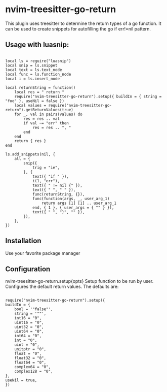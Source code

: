 # nvim-treesitter-go-return
This plugin uses treesitter to determine the return types of a go function.
It can be used to create snippets for autofilling the go if err!=nil pattern.

## Usage with luasnip:


```

local ls = require("luasnip")
local snip = ls.snippet
local text = ls.text_node
local func = ls.function_node
local i = ls.insert_node

local returnString = function()
	local res = " return "
	require("nvim-treesitter-go-return").setup({ buildIn = { string = "foo" }, useNil = false })
	local values = require("nvim-treesitter-go-return").getReturnValues(true)
	for _, val in pairs(values) do
		res = res .. val
		if val ~= "err" then
			res = res .. ", "
		end
	end
	return { res }
end

ls.add_snippets(nil, {
	all = {
		snip({
			trig = "ie",
		}, {
			text({ "if " }),
			i(1, "err"),
			text({ " != nil {" }),
			text({ " ", " " }),
			func(returnString, {}),
			func(function(args, _, user_arg_1)
				return args [1] [1] .. user_arg_1
			end, { 1 }, { user_args = { "" } }),
			text({ " ", "}", "" }),
		}),
	},
})
```

## Installation
Use your favorite package manager


## Configuration

nvim-treesitter-go-return.setup{opts}
Setup function to be run by user. Configures the default return values.
The defaults are:
```

require("nvim-treesitter-go-return").setup({
buildIn = { 
	bool = '"false"',
	string = '""',
	int16 = "0",
	uint16 = "0",
	uint32 = "0",
	uint64 = "0",
	int64 = "0",
	int = "0",
	uint = "0",
	unitptr = "0",
	float = "0",
	float32 = "0",
	float64 = "0",
	complex64 = "0",
	complex128 = "0",
},
useNil = true,
})
```
